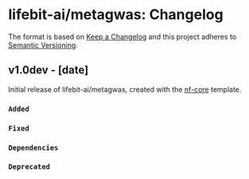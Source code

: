 # lifebit-ai/metagwas: Changelog

The format is based on [Keep a Changelog](https://keepachangelog.com/en/1.0.0/)
and this project adheres to [Semantic Versioning](https://semver.org/spec/v2.0.0.html).

## v1.0dev - [date]

Initial release of lifebit-ai/metagwas, created with the [nf-core](https://nf-co.re/) template.

### `Added`

### `Fixed`

### `Dependencies`

### `Deprecated`
